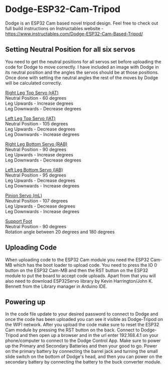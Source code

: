 # Dodge-ESP32-Cam-Tripod
Dodge is an ESP32 Cam based novel tripod design.  Feel free to check out full build instructions on Instructables website - https://www.instructables.com/Dodge-ESP32-Cam-Based-Tripod/

## Setting Neutral Position for all six servos
You need to get the neutral positions for all servos set before uploading the code for Dodge to move correctly.  I have included an image with Dodge in its neutral position and the angles the servos should be at those positions.
Once done with setting the neutral angles the rest of the moves by Dodge will be calculated correctly.


<ins>Right Leg Top Servo (rAT)</ins>\
Neutral Position - 60 degrees\
Leg Upwards - Increase degrees\
Leg Downwards - Decrease degrees

<ins> Left Leg Top Servo (lAT)</ins>\
Neutral Position - 105 degrees\
Leg Upwards - Decrease degrees\
Leg Downwards - Increase degrees

<ins> Right Leg Bottom Servo (RAB)</ins>\
Neutral Position - 90 degrees\
Leg Upwards - Increase degrees\
Leg Downwards - Decrease degrees

<ins> Left Leg Bottom Servo (lAB)</ins>\
Neutral Position - 95 degrees\
Leg Upwards - Decrease degrees\
Leg Downwards - Increase degrees

<ins> Pinion Servo (mL)</ins>\
Neutral Position - 107 degrees\
Leg Upwards - Decrease degrees\
Leg Downwards - Increase degrees

<ins>Support Foot</ins>\
Neutral Position - 90 degrees\
Rotation angle between 20 degrees and 180 degrees


## Uploading Code
When uploading code to the ESP32 Cam module you need the ESP32 Cam-MB which has the boot loader to upload code. You need to press the IO 0 button on the ESP32 Cam-MB and then the RST button on the ESP32 module to put the board to accept code uploads. Apart from that you will also need to download ESP32Servo library by Kevin Harrington/John K. Bennett from the Library manager in Arduino IDE.

## Powering up
In the code file update to your desired password to connect to Dodge and once the code has been uploaded you can see it visible as Dodge-Tripod on the WIFI network. After you upload the code make sure to reset the ESP32 Cam module by pressing the RST button on the back. Connect to Dodge-Tripod and then open up a browser and in the url enter 192.168.4.1 on your phone/computer to connect to the Dodge Control App. Make sure to power up the Primary and Secondary Batteries and then your good to go. Power on the primary battery by connecting the barrel jack and turning the small slide switch on the bottom of Dodge's head, and then you can power on the secondary battery by connecting the battery to the buck converter module.


